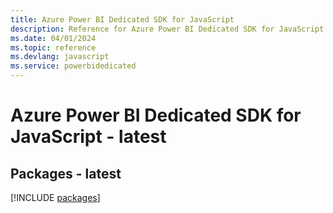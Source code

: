 ```yaml
---
title: Azure Power BI Dedicated SDK for JavaScript
description: Reference for Azure Power BI Dedicated SDK for JavaScript
ms.date: 04/01/2024
ms.topic: reference
ms.devlang: javascript
ms.service: powerbidedicated
---
```

# Azure Power BI Dedicated SDK for JavaScript - latest
## Packages - latest
[!INCLUDE [packages](power-bi-dedicated-index.md)]